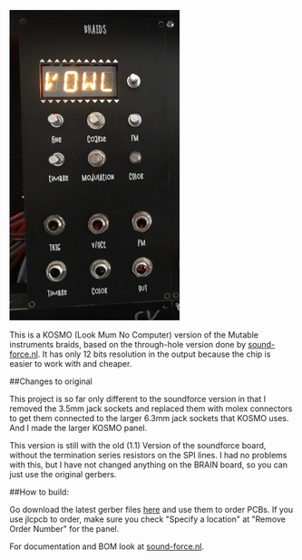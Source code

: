 
![](./pictures/noknobs.jpeg)

This is a KOSMO (Look Mum No Computer) version of the Mutable instruments
braids, based on the through-hole version done by
[sound-force.nl](http://sound-force.nl/?page_id=3179).
It has only 12 bits resolution in the output because the chip is easier to work
with and cheaper.

##Changes to original

This project is so far only different to the soundforce version in that I removed the
3.5mm jack sockets and replaced them with molex connectors to get them connected to the
larger 6.3mm jack sockets that KOSMO uses.
And I made the larger KOSMO panel.

This version is still with the old (1.1) Version of the soundforce board, without the
termination series resistors on the SPI lines. I had no problems with this, but
I have not changed anything on the BRAIN board, so you can just use the original
gerbers.


##How to build:

Go download the latest gerber files
[here](https://github.com/sebastianbeyer/KOSMO_braids/releases/latest) and use
them to order PCBs. If you use jlcpcb to order, make sure you check "Specify a
location" at "Remove Order Number" for the panel.

For documentation and BOM look at
[sound-force.nl](http://sound-force.nl/?page_id=3179).
